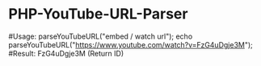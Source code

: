 # PHP-YouTube-URL-Parser

#Usage: parseYouTubeURL("embed / watch url");
echo parseYouTubeURL("https://www.youtube.com/watch?v=FzG4uDgje3M");
#Result: FzG4uDgje3M (Return ID)
